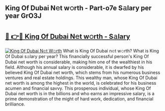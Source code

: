## King Of Dubai N𝚎t w𝚘rth - Part-o7e S𝚊lary per year GrO3J

# <h2><a href="http://gc4z0qy.nevu.top/?p=King+Of+Dubai">🔗 👉🔴 King Of Dubai N𝚎t w𝚘rth - S𝚊lary</a></h2>

[![King Of Dubai N𝚎t W𝚘rth](https://i.imgur.com/Oavwk0R.jpeg)](http://gc4z0qy.nevu.top/?p=King+Of+Dubai)
What is King Of Dubai n𝚎t w𝚘rth? What is King Of Dubai s𝚊lary per year?
This financially successful person's King Of Dubai net worth is considerable, making him one of the wealthiest in his field. Although his annual salary is considerable, it is dwarfed by his believed King Of Dubai net worth, which stems from his numerous business ventures and real estate holdings. This wealthy man, whose King Of Dubai net worth is among the highest in the world, is celebrated for his business acumen and financial savvy. This prosperous individual, whose King Of Dubai net worth is in the billions and who earns an impressive salary, is a prime demonstration of the might of hard work, dedication, and financial brilliance.
